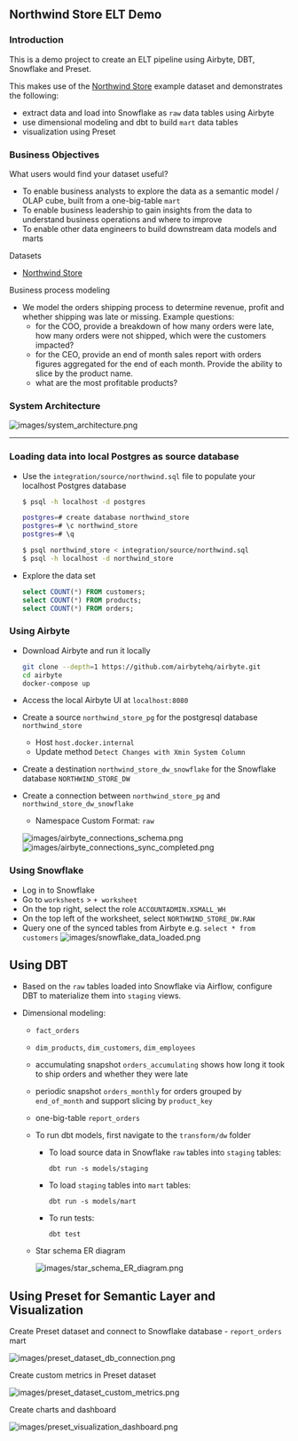 ## Northwind Store ELT Demo

### Introduction
This is a demo project to create an ELT pipeline using Airbyte, DBT, Snowflake and Preset.

This makes use of the [Northwind Store](https://github.com/pthom/northwind_psql) example dataset and demonstrates the following:
- extract data and load into Snowflake as `raw` data tables using Airbyte
- use dimensional modeling and dbt to build `mart` data tables
- visualization using Preset

### Business Objectives
What users would find your dataset useful?
- To enable business analysts to explore the data as a semantic model / OLAP cube, built from a one-big-table `mart`
- To enable business leadership to gain insights from the data to understand business operations and where to improve
- To enable other data engineers to build downstream data models and marts

Datasets
- [Northwind Store](https://github.com/pthom/northwind_psql)

Business process modeling
- We model the orders shipping process to determine revenue, profit and whether shipping was late or missing. Example questions:
  - for the COO, provide a breakdown of how many orders were late, how many orders were not shipped, which were the customers impacted?
  - for the CEO, provide an end of month sales report with orders figures aggregated for the end of each month. Provide the ability to slice by the product name.  
  - what are the most profitable products?


### System Architecture

![images/system_architecture.png](images/system_architecture.png)

---

### Loading data into local Postgres as source database

- Use the `integration/source/northwind.sql` file to populate your localhost Postgres database
   ```bash
   $ psql -h localhost -d postgres

   postgres=# create database northwind_store
   postgres=# \c northwind_store
   postgres=# \q

   $ psql northwind_store < integration/source/northwind.sql
   $ psql -h localhost -d northwind_store
   ```

- Explore the data set
   ```sql
   select COUNT(*) FROM customers;
   select COUNT(*) FROM products;
   select COUNT(*) FROM orders;
   ```

### Using Airbyte

- Download Airbyte and run it locally
  ```bash
  git clone --depth=1 https://github.com/airbytehq/airbyte.git
  cd airbyte
  docker-compose up
  ```
- Access the local Airbyte UI at `localhost:8080`
- Create a source `northwind_store_pg` for the postgresql database `northwind_store`
  - Host `host.docker.internal`
  - Update method `Detect Changes with Xmin System Column`
- Create a destination `northwind_store_dw_snowflake` for the Snowflake database `NORTHWIND_STORE_DW`
- Create a connection between `northwind_store_pg` and `northwind_store_dw_snowflake`
  - Namespace Custom Format: `raw`

  ![images/airbyte_connections_schema.png](images/airbyte_connections_schema.png)
  ![images/airbyte_connections_sync_completed.png](images/airbyte_connections_sync_completed.png)

### Using Snowflake

- Log in to Snowflake
- Go to `worksheets` > `+ worksheet`
- On the top right, select the role `ACCOUNTADMIN.XSMALL_WH`
- On the top left of the worksheet, select `NORTHWIND_STORE_DW.RAW`
- Query one of the synced tables from Airbyte e.g. `select * from customers`
![images/snowflake_data_loaded.png](images/snowflake_data_loaded.png)

## Using DBT

- Based on the `raw` tables loaded into Snowflake via Airflow, configure DBT to materialize them into `staging` views.

- Dimensional modeling:
  - `fact_orders`
  - `dim_products`, `dim_customers`, `dim_employees`
  - accumulating snapshot `orders_accumulating` shows how long it took to ship orders and whether they were late
  - periodic snapshot `orders_monthly` for orders grouped by `end_of_month` and support slicing by `product_key`
  - one-big-table `report_orders`

  - To run dbt models, first navigate to the `transform/dw` folder
    - To load source data in Snowflake `raw` tables into `staging` tables:
      ```
      dbt run -s models/staging
      ```
    - To load `staging` tables into `mart` tables:
      ```
      dbt run -s models/mart
      ```
    - To run tests:
      ```
      dbt test
      ```

  - Star schema ER diagram

    ![images/star_schema_ER_diagram.png](images/star_schema_ER_diagram.png)


## Using Preset for Semantic Layer and Visualization

Create Preset dataset and connect to Snowflake database - `report_orders` mart

![images/preset_dataset_db_connection.png](images/preset_dataset_db_connection.png)

Create custom metrics in Preset dataset

![images/preset_dataset_custom_metrics.png](images/preset_dataset_custom_metrics.png)

Create charts and dashboard

![images/preset_visualization_dashboard.png](images/preset_visualization_dashboard.png)
